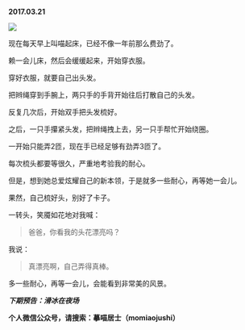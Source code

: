 
          
            
**2017.03.21**



![](//upload-images.jianshu.io/upload_images/51001-25b221284179f1d5.jpg)




现在每天早上叫喵起床，已经不像一年前那么费劲了。

赖一会儿床，然后会缓缓起来，开始穿衣服。

穿好衣服，就要自己出头发。

把辫绳穿到手腕上，两只手的手背开始往后打散自己的头发。

反复几次后，开始双手把头发梳好。

之后，一只手攥紧头发，把辫绳拽上去，另一只手帮忙开始绕圈。

一开始只能弄2匝，现在手已经足够有劲弄3匝了。

每次梳头都要等很久，严重地考验我的耐心。

但是，想到她总爱炫耀自己的新本领，于是就多一些耐心，再等她一会儿。

果然，自己梳好头，别好了卡子。

一转头，笑魇如花地对我喊：
>爸爸，你看我的头花漂亮吗？



我说：
>真漂亮啊，自己弄得真棒。



多一些耐心，再等一会儿，会能看到非常美的风景。


***下期预告：滑冰在夜场***


**个人微信公众号，请搜索：摹喵居士（momiaojushi）**

          
        